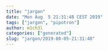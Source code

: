 ```yaml
---
title: "jargon"
date: "Mon Aug  5 21:31:48 CEST 2019"
tags: ["jargon", "pipotron"]
author: m1ch3l
categories: ["generated"]
slug: "jargon/2019-08-05-21:31:48"
---
```



